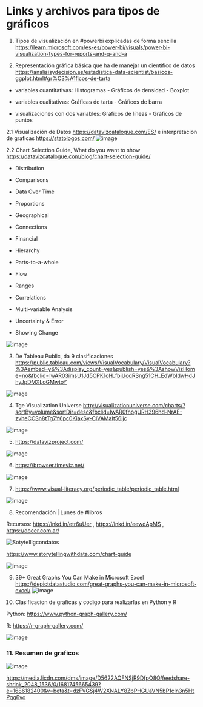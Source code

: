 # Links y archivos para tipos de gráficos 

1. Tipos de visualización en #powerbi explicadas de forma sencilla https://learn.microsoft.com/es-es/power-bi/visuals/power-bi-visualization-types-for-reports-and-q-and-a

2. Representación gráfica básica que ha de manejar un científico de datos https://analisisydecision.es/estadistica-data-scientist/basicos-ggplot.html#gr%C3%A1ficos-de-tarta

+ variables cuantitativas: Histogramas  - Gráficos de densidad  - Boxplot

+ variables cualitativas: Gráficas de tarta - Gráficos de barra

+ visualizaciones con dos variables:  Gráficos de líneas  - Gráficos de puntos

2.1 Visualización de Datos https://datavizcatalogue.com/ES/ e interpretacion de graficas https://statologos.com/ 
![image](https://user-images.githubusercontent.com/82233779/214616710-6e4a180e-67b0-4347-a307-d74824fc5efa.png)

2.2 Chart Selection Guide,  What do you want to show https://datavizcatalogue.com/blog/chart-selection-guide/ 

+ Distribution 

+ Comparisons

+ Data Over Time

+ Proportions

+ Geographical

+ Connections

+ Financial

+ Hierarchy

+ Parts-to-a-whole

+ Flow

+ Ranges

+ Correlations

+ Multi-variable Analysis

+ Uncertainty & Error

+ Showing Change

![image](https://user-images.githubusercontent.com/82233779/214940117-7fc45af1-362b-47cc-ba21-84503b409aec.png)

3. De Tableau Public, da 9 clasificaciones https://public.tableau.com/views/VisualVocabulary/VisualVocabulary?%3Aembed=y&%3Adisplay_count=yes&publish=yes&%3AshowVizHome=no&fbclid=IwAR03imsU1Jd5CPK1oH_fbiUoqRSng51CH_EdWbIdwHdJhyJpDMXLoGMwtoY 

![image](https://user-images.githubusercontent.com/82233779/219751840-4ecf170f-e0de-4cf4-b888-8cadb18128d2.png)

4. Tge Visualization Universe http://visualizationuniverse.com/charts/?sortBy=volume&sortDir=desc&fbclid=IwAR0fnogURH396hd-NrAE-zvheCCSn8tTg7Y6pc0KiaxSy-ClVAMaIt56ijc

![image](https://user-images.githubusercontent.com/82233779/219752673-dad9f92e-6a5b-42c9-b190-4af627338c41.png)

5. https://datavizproject.com/ 

![image](https://user-images.githubusercontent.com/82233779/219753092-629319f0-f16c-45b9-9c09-5c2995e8a274.png)

6. https://browser.timeviz.net/ 

![image](https://user-images.githubusercontent.com/82233779/219753394-0dd2c3e4-d74d-416f-93b6-a6f7eac0139d.png)

7. https://www.visual-literacy.org/periodic_table/periodic_table.html 

![image](https://user-images.githubusercontent.com/82233779/219753706-f36cdf51-ffac-441f-af99-00331ed957d5.png)

8. Recomendación | Lunes de #libros

Recursos: https://lnkd.in/etr6uUer , https://lnkd.in/eewdApMS , https://docer.com.ar/

![Sotytelligcondatos](https://user-images.githubusercontent.com/82233779/220147747-c8739879-cc32-4133-b2c4-aa023ff4c88d.JPG)

https://www.storytellingwithdata.com/chart-guide 

![image](https://user-images.githubusercontent.com/82233779/221350826-585eb551-c126-49a6-a71f-4a62ac937748.png)
 
9. 39+ Great Graphs You Can Make in Microsoft Excel https://depictdatastudio.com/great-graphs-you-can-make-in-microsoft-excel/ 
![image](https://user-images.githubusercontent.com/82233779/221875348-3202ef33-7a52-4ca4-a243-5108b043d6f4.png)


10. Clasificacion de graficas y codigo para realizarlas en Python y R 

Python: https://www.python-graph-gallery.com/

R: https://r-graph-gallery.com/

![image](https://user-images.githubusercontent.com/82233779/225697886-85910e7c-bb53-4ee6-ac10-b4d079730270.png)
 
 
 ### 11. Resumen de graficos
 
 ![image](https://user-images.githubusercontent.com/82233779/236499723-2b640967-5d0a-4b20-b658-6ff394cfca30.png)
 
 https://media.licdn.com/dms/image/D5622AQFNSjR9DfpO8Q/feedshare-shrink_2048_1536/0/1681745665439?e=1686182400&v=beta&t=dzFVGSj4W2XNALY8ZbPHGUaVN5bP1cln3n5HtPqq6vo 


